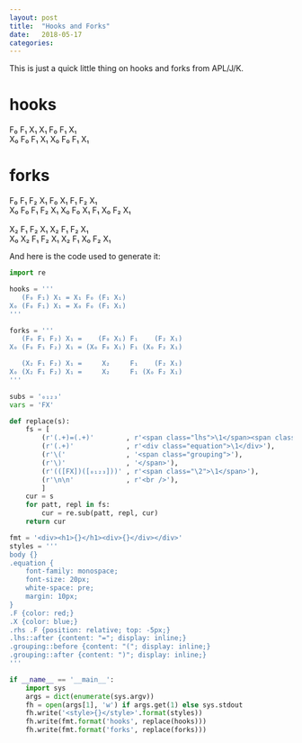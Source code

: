 ```yaml
---
layout: post
title:  "Hooks and Forks"
date:   2018-05-17
categories:
---
```


This is just a quick little thing on hooks and forks from APL/J/K.

<div id="hooks-n-forks">
<div><h1>hooks</h1><div>
<div class="equation"><span class="lhs">   <span class="grouping"><span class="F">F₀</span> <span class="F">F₁</span></span> <span class="X">X₁</span> </span><span class="rhs"> <span class="X">X₁</span> <span class="F">F₀</span> <span class="grouping"><span class="F">F₁</span> <span class="X">X₁</span></span></span></div>
<div class="equation"><span class="lhs"><span class="X">X₀</span> <span class="grouping"><span class="F">F₀</span> <span class="F">F₁</span></span> <span class="X">X₁</span> </span><span class="rhs"> <span class="X">X₀</span> <span class="F">F₀</span> <span class="grouping"><span class="F">F₁</span> <span class="X">X₁</span></span></span></div>
</div></div><div><h1>forks</h1><div>
<div class="equation"><span class="lhs">   <span class="grouping"><span class="F">F₀</span> <span class="F">F₁</span> <span class="F">F₂</span></span> <span class="X">X₁</span> </span><span class="rhs">    <span class="grouping"><span class="F">F₀</span> <span class="X">X₁</span></span> <span class="F">F₁</span>    <span class="grouping"><span class="F">F₂</span> <span class="X">X₁</span></span></span></div>
<div class="equation"><span class="lhs"><span class="X">X₀</span> <span class="grouping"><span class="F">F₀</span> <span class="F">F₁</span> <span class="F">F₂</span></span> <span class="X">X₁</span> </span><span class="rhs"> <span class="grouping"><span class="X">X₀</span> <span class="F">F₀</span> <span class="X">X₁</span></span> <span class="F">F₁</span> <span class="grouping"><span class="X">X₀</span> <span class="F">F₂</span> <span class="X">X₁</span></span></span></div><br /><div class="equation"><span class="lhs">   <span class="grouping"><span class="X">X₂</span> <span class="F">F₁</span> <span class="F">F₂</span></span> <span class="X">X₁</span> </span><span class="rhs">     <span class="X">X₂</span>     <span class="F">F₁</span>    <span class="grouping"><span class="F">F₂</span> <span class="X">X₁</span></span></span></div>
<div class="equation"><span class="lhs"><span class="X">X₀</span> <span class="grouping"><span class="X">X₂</span> <span class="F">F₁</span> <span class="F">F₂</span></span> <span class="X">X₁</span> </span><span class="rhs">     <span class="X">X₂</span>     <span class="F">F₁</span> <span class="grouping"><span class="X">X₀</span> <span class="F">F₂</span> <span class="X">X₁</span></span></span></div>
</div></div>
</div>


And here is the code used to generate it:

```python
import re

hooks = '''
   (F₀ F₁) X₁ = X₁ F₀ (F₁ X₁)
X₀ (F₀ F₁) X₁ = X₀ F₀ (F₁ X₁)
'''

forks = '''
   (F₀ F₁ F₂) X₁ =    (F₀ X₁) F₁    (F₂ X₁)
X₀ (F₀ F₁ F₂) X₁ = (X₀ F₀ X₁) F₁ (X₀ F₂ X₁)

   (X₂ F₁ F₂) X₁ =     X₂     F₁    (F₂ X₁)
X₀ (X₂ F₁ F₂) X₁ =     X₂     F₁ (X₀ F₂ X₁)
'''

subs = '₀₁₂₃'
vars = 'FX'

def replace(s):
    fs = [
        (r'(.+)=(.+)'        , r'<span class="lhs">\1</span><span class="rhs">\2</span>'),
        (r'(.+)'             , r'<div class="equation">\1</div>'),
        (r'\('               , '<span class="grouping">'),
        (r'\)'               , '</span>'),
        (r'(([FX])([₀₁₂₃]))' , r'<span class="\2">\1</span>'),
        (r'\n\n'             , r'<br />'),
        ]
    cur = s
    for patt, repl in fs:
        cur = re.sub(patt, repl, cur)
    return cur

fmt = '<div><h1>{}</h1><div>{}</div></div>'
styles = '''
body {}
.equation {
    font-family: monospace;
    font-size: 20px;
    white-space: pre;
    margin: 10px;
}
.F {color: red;}
.X {color: blue;}
.rhs .F {position: relative; top: -5px;}
.lhs::after {content: "="; display: inline;}
.grouping::before {content: "("; display: inline;}
.grouping::after {content: ")"; display: inline;}
'''

if __name__ == '__main__':
    import sys
    args = dict(enumerate(sys.argv))
    fh = open(args[1], 'w') if args.get(1) else sys.stdout
    fh.write('<style>{}</style>'.format(styles))
    fh.write(fmt.format('hooks', replace(hooks)))
    fh.write(fmt.format('forks', replace(forks)))
```
